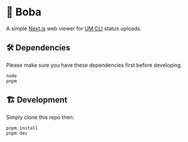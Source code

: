 # 🧋 Boba

A simple [Next.js](https://nextjs.org/) web viewer for [UM CLI](https://github.com/Ultramarine-Linux/um) status uploads.

## 🛠️ Dependencies

Please make sure you have these dependencies first before developing.

```
node
pnpm
```

## 🏗️ Development

Simply clone this repo then:

```bash
pnpm install
pnpm dev
```
